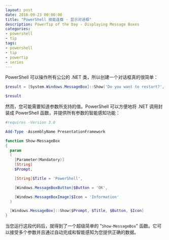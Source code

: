 ```yaml
---
layout: post
date: 2016-09-23 00:00:00
title: "PowerShell 技能连载 - 显示对话框"
description: PowerTip of the Day - Displaying Message Boxes
categories:
- powershell
- tip
tags:
- powershell
- tip
- powertip
- series
---
```

PowerShell 可以操作所有公公的 .NET 类，所以创建一个对话框真的很简单：

```powershell
$result = [System.Windows.MessageBox]::Show('Do you want to restart?','Restart','YesNo','Warning') 

$result
```

然而，您可能需要知道参数所支持的值。PowerShell 可以方便地将 .NET 调用封装成 PowerShell 函数，并提供所有参数的智能感知功能：

```powershell
#requires -Version 3.0

Add-Type -AssemblyName PresentationFramework

function Show-MessageBox
{
  param
  (
    [Parameter(Mandatory)]
    [String]
    $Prompt,

    [String]$Title = 'PowerShell',

    [Windows.MessageBoxButton]$Button = 'OK',

    [Windows.MessageBoxImage]$Icon = 'Information'    
  )

  [Windows.MessageBox]::Show($Prompt, $Title, $Button, $Icon)
}
```

当您运行这段代码后，就得到了一个超级简单的 "`Show-MessageBox`" 函数。它可以接受多个参数并且通过自动完成和智能感知为您提供正确的数据。

<!--本文国际来源：[Displaying Message Boxes](http://community.idera.com/powershell/powertips/b/tips/posts/displaying-message-boxes)-->
